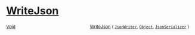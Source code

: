 # [WriteJson](./RectangleFConverter-100664062.md)



<sub>[Void](https://docs.microsoft.com/en-us/dotnet/api/System.Void)</sub><img width=200/><sub>[WriteJson](./RectangleFConverter-100664062.md) ( [`JsonWriter`](./RectangleFConverter-100664062.md), [`Object`](https://docs.microsoft.com/en-us/dotnet/api/System.Object), [`JsonSerializer`](./RectangleFConverter-100664062.md) )</sub><br>


